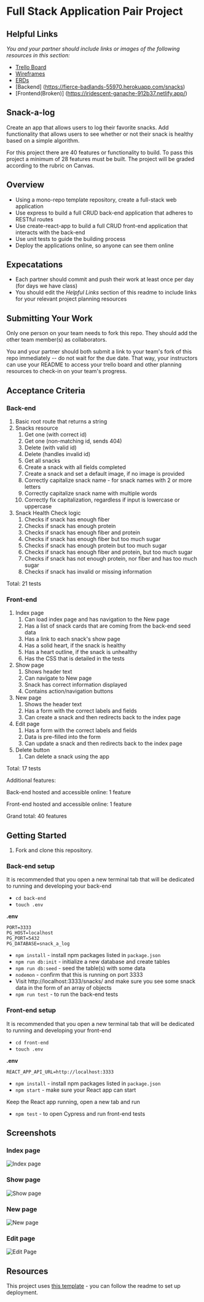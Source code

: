# Full Stack Application Pair Project

## Helpful Links

_You and your partner should include links or images of the following resources in this section:_

- [Trello Board](https://trello.com/b/7gD0SD4z/snack-a-log)
- [Wireframes](https://wireframe.cc/O22dps)
- [ERDs](https://miro.com/app/board/uXjVPe1UJRw=/?share_link_id=275986048292)
- [Backend] (https://fierce-badlands-55970.herokuapp.com/snacks)
- [Frontend(Broken)] (https://iridescent-ganache-912b37.netlify.app/)

## Snack-a-log

Create an app that allows users to log their favorite snacks. Add functionality that allows users to see whether or not their snack is healthy based on a simple algorithm.

For this project there are 40 features or functionality to build. To pass this project a minimum of 28 features must be built. The project will be graded according to the rubric on Canvas.

## Overview

- Using a mono-repo template repository, create a full-stack web application
- Use express to build a full CRUD back-end application that adheres to RESTful routes
- Use create-react-app to build a full CRUD front-end application that interacts with the back-end
- Use unit tests to guide the building process
- Deploy the applications online, so anyone can see them online

## Expecatations

- Each partner should commit and push their work at least once per day (for days we have class)
- You should edit the _Helpful Links_ section of this readme to include links for your relevant project planning resources

## Submitting Your Work

Only one person on your team needs to fork this repo. They should add the other team member(s) as collaborators.

You and your partner should both submit a link to your team's fork of this repo immediately -- do not wait for the due date. That way, your instructors can use your README to access your trello board and other planning resources to check-in on your team's progress.

## Acceptance Criteria

### Back-end

1.  Basic root route that returns a string
1.  Snacks resource
    1. Get one (with correct id)
    1. Get one (non-matching id, sends 404)
    1. Delete (with valid id)
    1. Delete (handles invalid id)
    1. Get all snacks
    1. Create a snack with all fields completed
    1. Create a snack and set a default image, if no image is provided
    1. Correctly capitalize snack name - for snack names with 2 or more letters
    1. Correctly capitalize snack name with multiple words
    1. Correctly fix capitalization, regardless if input is lowercase or uppercase
1.  Snack Health Check logic
    1. Checks if snack has enough fiber
    1. Checks if snack has enough protein
    1. Checks if snack has enough fiber and protein
    1. Checks if snack has enough fiber but too much sugar
    1. Checks if snack has enough protein but too much sugar
    1. Checks if snack has enough fiber and protein, but too much sugar
    1. Checks if snack has not enough protein, nor fiber and has too much sugar
    1. Checks if snack has invalid or missing information

Total: 21 tests

### Front-end

1. Index page
   1. Can load index page and has navigation to the New page
   1. Has a list of snack cards that are coming from the back-end seed data
   1. Has a link to each snack's show page
   1. Has a solid heart, if the snack is healthy
   1. Has a heart outline, if the snack is unhealthy
   1. Has the CSS that is detailed in the tests
1. Show page
   1. Shows header text
   1. Can navigate to New page
   1. Snack has correct information displayed
   1. Contains action/navigation buttons
1. New page
   1. Shows the header text
   1. Has a form with the correct labels and fields
   1. Can create a snack and then redirects back to the index page
1. Edit page
   1. Has a form with the correct labels and fields
   1. Data is pre-filled into the form
   1. Can update a snack and then redirects back to the index page
1. Delete button
   1. Can delete a snack using the app

Total: 17 tests

Additional features:

Back-end hosted and accessible online: 1 feature

Front-end hosted and accessible online: 1 feature

Grand total: 40 features

## Getting Started

1. Fork and clone this repository.

### Back-end setup

It is recommended that you open a new terminal tab that will be dedicated to running and developing your back-end

- `cd back-end`
- `touch .env`

**.env**

```
PORT=3333
PG_HOST=localhost
PG_PORT=5432
PG_DATABASE=snack_a_log
```

- `npm install` - install npm packages listed in `package.json`
- `npm run db:init` - initialize a new database and create tables
- `npm run db:seed` - seed the table(s) with some data
- `nodemon` - confirm that this is running on port 3333
- Visit http://localhost:3333/snacks/ and make sure you see some snack data in the form of an array of objects
- `npm run test` - to run the back-end tests

### Front-end setup

It is recommended that you open a new terminal tab that will be dedicated to running and developing your front-end

- `cd front-end`
- `touch .env`

**.env**

```
REACT_APP_API_URL=http://localhost:3333
```

- `npm install` - install npm packages listed in `package.json`
- `npm start` - make sure your React app can start

Keep the React app running, open a new tab and run

- `npm test` - to open Cypress and run front-end tests

## Screenshots

### Index page

![Index page](./assets/index-page.png)

### Show page

![Show page](./assets/show-page.png)

### New page

![New page](./assets/new-page.png)

### Edit page

![Edit Page](./assets/edit-page.png)

## Resources

This project uses [this template](https://github.com/joinpursuit/pern-final-project-template) - you can follow the readme to set up deployment.
